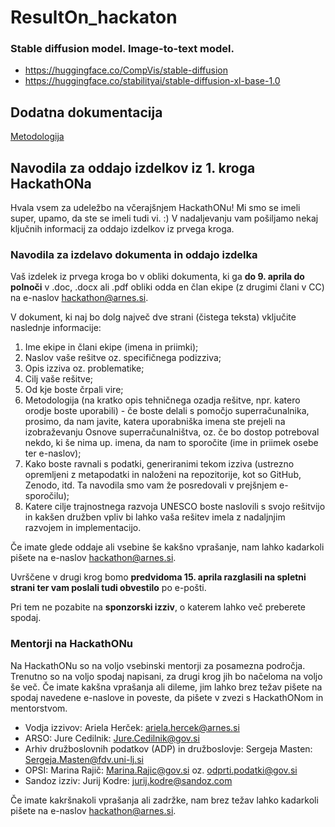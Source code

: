 # ResultOn_hackaton

### Stable diffusion model. Image-to-text model.

- https://huggingface.co/CompVis/stable-diffusion
- https://huggingface.co/stabilityai/stable-diffusion-xl-base-1.0

## Dodatna dokumentacija

[Metodologija](docs/metodology.md)

## Navodila za oddajo izdelkov iz 1. kroga HackathONa

Hvala vsem za udeležbo na včerajšnjem HackathONu! Mi smo se imeli super, upamo, da ste se imeli tudi vi. :) V nadaljevanju vam pošiljamo nekaj ključnih informacij za oddajo izdelkov iz prvega kroga.

### Navodila za izdelavo dokumenta in oddajo izdelka

Vaš izdelek iz prvega kroga bo v obliki dokumenta, ki ga **do 9. aprila do polnoči** v .doc, .docx ali .pdf obliki odda en član ekipe (z drugimi člani v CC) na e-naslov hackathon@arnes.si. 

V dokument, ki naj bo dolg največ dve strani (čistega teksta) vključite naslednje informacije:

1. Ime ekipe in člani ekipe (imena in priimki);
2. Naslov vaše rešitve oz. specifičnega podizziva;
3. Opis izziva oz. problematike;
4. Cilj vaše rešitve;
5. Od kje boste črpali vire;
6. Metodologija (na kratko opis tehničnega ozadja rešitve, npr. katero orodje boste uporabili) - če boste delali s pomočjo superračunalnika, prosimo, da nam javite, katera uporabniška imena ste prejeli na izobraževanju Osnove superračunalništva, oz. če bo dostop potreboval nekdo, ki še nima up. imena, da nam to sporočite (ime in priimek osebe ter e-naslov);
7. Kako boste ravnali s podatki, generiranimi tekom izziva (ustrezno opremljeni z metapodatki in naloženi na repozitorije, kot so GitHub, Zenodo, itd. Ta navodila smo vam že posredovali v prejšnjem e-sporočilu);
8. Katere cilje trajnostnega razvoja UNESCO boste naslovili s svojo rešitvijo in kakšen družben vpliv bi lahko vaša rešitev imela z nadaljnjim razvojem in implementacijo.

Če imate glede oddaje ali vsebine še kakšno vprašanje, nam lahko kadarkoli pišete na e-naslov hackathon@arnes.si. 

Uvrščene v drugi krog bomo **predvidoma 15. aprila razglasili na spletni strani ter vam poslali tudi obvestilo** po e-pošti.

Pri tem ne pozabite na **sponzorski izziv**, o katerem lahko več preberete spodaj.

### Mentorji na HackathONu

Na HackathONu so na voljo vsebinski mentorji za posamezna področja. Trenutno so na voljo spodaj napisani, za drugi krog jih bo načeloma na voljo še več. Če imate kakšna vprašanja ali dileme, jim lahko brez težav pišete na spodaj navedene e-naslove in poveste, da pišete v zvezi s HackathONom in mentorstvom.

- Vodja izzivov: Ariela Herček: ariela.hercek@arnes.si
- ARSO: Jure Cedilnik: Jure.Cedilnik@gov.si
- Arhiv družboslovnih podatkov (ADP) in družboslovje: Sergeja Masten: Sergeja.Masten@fdv.uni-lj.si
- OPSI: Marina Rajič: Marina.Rajic@gov.si oz. odprti.podatki@gov.si
- Sandoz izziv: Jurij Kodre: jurij.kodre@sandoz.com

Če imate kakršnakoli vprašanja ali zadržke, nam brez težav lahko kadarkoli pišete na e-naslov hackathon@arnes.si.
